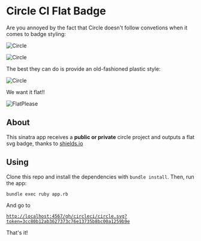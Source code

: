 # Circle CI Flat Badge

Are you annoyed by the fact that Circle doesn't follow convetions when it comes to badge styling:

![Circle](https://circleci.com/gh/circleci/circle.png?circle-token=3cc80b12ab3627373c76e13735b8bc00a1259b9e)

![Circle](https://circleci.com/gh/circleci/circle.svg?style=svg&circle-token=3cc80b12ab3627373c76e13735b8bc00a1259b9e)

The best they can do is provide an old-fashioned plastic style:

![Circle](https://circleci.com/gh/circleci/circle.svg?style=shield&circle-token=3cc80b12ab3627373c76e13735b8bc00a1259b9e)

We want it flat!!

![FlatPlease](https://img.shields.io/badge/build-passing-brightgreen.svg)

## About

This sinatra app receives a **public or private** circle project and outputs a flat svg badge, thanks to [shields.io](http://shields.io)

## Using

Clone this repo and install the dependencies with `bundle install`. Then, run the app:

`bundle exec ruby app.rb`

And go to

[`http://localhost:4567/gh/circleci/circle.svg?token=3cc80b12ab3627373c76e13735b8bc00a1259b9e`](http://localhost:4567/gh/circleci/circle.svg?token=3cc80b12ab3627373c76e13735b8bc00a1259b9e)

That's it!
